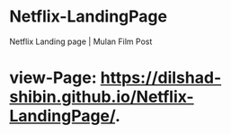 # Netflix-LandingPage
Netflix Landing page | Mulan Film Post
# view-Page:  https://dilshad-shibin.github.io/Netflix-LandingPage/.

